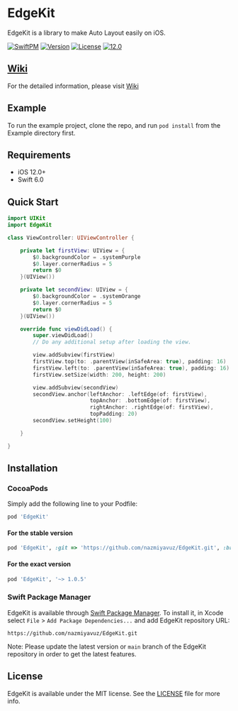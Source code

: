 # EdgeKit

EdgeKit is a library to make Auto Layout easily on iOS.

[![SwiftPM](https://img.shields.io/static/v1?message=SwiftPM&logo=swift&labelColor=orange&color=orange&logoColor=white&label=%20)](https://swift.org/)
[![Version](https://img.shields.io/cocoapods/v/EdgeKit.svg?style=flat)](https://cocoapods.org/pods/EdgeKit)
[![License](https://img.shields.io/cocoapods/l/EdgeKit.svg?style=flat)](https://github.com/nazmiyavuz/EdgeKit/blob/main/LICENSE)
[![12.0](https://img.shields.io/static/v1?message=12.0&logo=apple&labelColor=black&color=black&logoColor=white&label=iOS)](https://developer.apple.com/)

## [Wiki](https://github.com/nazmiyavuz/EdgeKit/wiki)

For the detailed information, please visit [Wiki](https://github.com/nazmiyavuz/EdgeKit/wiki)

## Example

To run the example project, clone the repo, and run `pod install` from the Example directory first.

## Requirements

- iOS 12.0+
- Swift 6.0

## Quick Start

```swift
import UIKit
import EdgeKit

class ViewController: UIViewController {

    private let firstView: UIView = {
        $0.backgroundColor = .systemPurple
        $0.layer.cornerRadius = 5
        return $0
    }(UIView())

    private let secondView: UIView = {
        $0.backgroundColor = .systemOrange
        $0.layer.cornerRadius = 5
        return $0
    }(UIView())

    override func viewDidLoad() {
        super.viewDidLoad()
        // Do any additional setup after loading the view.

        view.addSubview(firstView)
        firstView.top(to: .parentView(inSafeArea: true), padding: 16)
        firstView.left(to: .parentView(inSafeArea: true), padding: 16)
        firstView.setSize(width: 200, height: 200)

        view.addSubview(secondView)
        secondView.anchor(leftAnchor: .leftEdge(of: firstView),
                          topAnchor: .bottomEdge(of: firstView),
                          rightAnchor: .rightEdge(of: firstView),
                          topPadding: 20)
        secondView.setHeight(100)

    }

}


```

## Installation

### CocoaPods

Simply add the following line to your Podfile:

```ruby
pod 'EdgeKit'
```

#### For the stable version

```ruby
pod 'EdgeKit', :git => 'https://github.com/nazmiyavuz/EdgeKit.git', :branch => 'main'
```

#### For the exact version

```ruby
pod 'EdgeKit', '~> 1.0.5'
```

### Swift Package Manager

EdgeKit is available through [Swift Package Manager](https://swift.org/package-manager/). To install
it, in Xcode select `File` > `Add Package Dependencies...` and add EdgeKit repository URL:

```url
https://github.com/nazmiyavuz/EdgeKit.git
```

Note: Please update the latest version or `main` branch of the EdgeKit repository in order to get the latest features.

## License

EdgeKit is available under the MIT license. See the [LICENSE](https://github.com/nazmiyavuz/EdgeKit/blob/main/LICENSE) file for more info.
